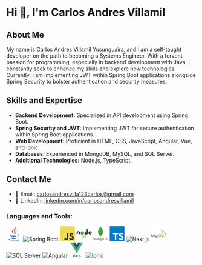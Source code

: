 # Hi 👋, I'm Carlos Andres Villamil

## About Me

My name is Carlos Andres Villamil Yusunguaira, and I am a self-taught developer on the path to becoming a Systems Engineer. With a fervent passion for programming, especially in backend development with Java, I constantly seek to enhance my skills and explore new technologies. Currently, I am implementing JWT within Spring Boot applications alongside Spring Security to bolster authentication and security measures.

## Skills and Expertise

- **Backend Development:** Specialized in API development using Spring Boot.
- **Spring Security and JWT:** Implementing JWT for secure authentication within Spring Boot applications.
- **Web Development:** Proficient in HTML, CSS, JavaScript, Angular, Vue, and Ionic.
- **Databases:** Experienced in MongoDB, MySQL, and SQL Server.
- **Additional Technologies:** Node.js, TypeScript.

## Contact Me

- 📧 Email: [carlosandresvilla123carlos@gmail.com](mailto:carlosandresvilla123carlos@gmail.com)
- 💼 LinkedIn: [linkedin.com/in/carlosandresvillamil](https://linkedin.com/in/carlosandresvillamil)

### Languages and Tools:
<img src="https://raw.githubusercontent.com/devicons/devicon/master/icons/java/java-original.svg" alt="Java" width="40" height="40"/> <img src="https://www.vectorlogo.zone/logos/springio/springio-icon.svg" alt="Spring Boot" width="40" height="40"/> <img src="https://raw.githubusercontent.com/devicons/devicon/master/icons/javascript/javascript-original.svg" alt="JavaScript" width="40" height="40"/> <img src="https://raw.githubusercontent.com/devicons/devicon/master/icons/nodejs/nodejs-original-wordmark.svg" alt="Node.js" width="40" height="40"/> <img src="https://raw.githubusercontent.com/devicons/devicon/master/icons/mongodb/mongodb-original-wordmark.svg" alt="MongoDB" width="40" height="40"/> <img src="https://raw.githubusercontent.com/devicons/devicon/master/icons/typescript/typescript-original.svg" alt="TypeScript" width="40" height="40"/> <img src="https://cdn.worldvectorlogo.com/logos/next-js.svg" alt="Next.js" width="40" height="40"/> <img src="https://raw.githubusercontent.com/devicons/devicon/master/icons/mysql/mysql-original-wordmark.svg" alt="MySQL" width="40" height="40"/> <img src="https://www.svgrepo.com/show/303229/microsoft-sql-server-logo.svg" alt="SQL Server" width="40" height="40"/> <img src="https://angular.io/assets/images/logos/angular/angular.svg" alt="Angular" width="40" height="40"/> <img src="https://raw.githubusercontent.com/devicons/devicon/master/icons/vuejs/vuejs-original-wordmark.svg" alt="Vue.js" width="40" height="40"/> <img src="https://upload.wikimedia.org/wikipedia/commons/d/d1/Ionic_Logo.svg" alt="Ionic" width="40" height="40"/>
